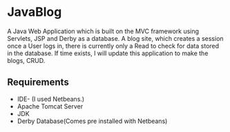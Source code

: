 # JavaBlog

A Java Web Application which is built on the MVC framework using Servlets, JSP and Derby as a database. 
A blog site, which creates a session once a User logs in, there is currently
only a Read to check for data stored in the database.
If time exists, I will update this application to make the blogs, CRUD.  

## Requirements

* IDE- (I used Netbeans.)
* Apache Tomcat Server
* JDK
* Derby Database(Comes pre installed with Netbeans)
